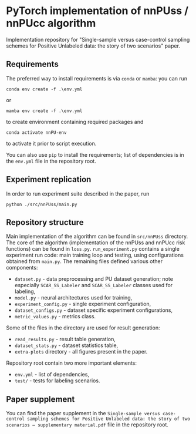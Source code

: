 # PyTorch implementation of nnPUss / nnPUcc algorithm

Implementation repository for "Single-sample versus case-control sampling schemes for Positive Unlabeled data: the story of two scenarios" paper.

## Requirements

The preferred way to install requirements is via `conda` or `mamba`: you can run 
    
    conda env create -f .\env.yml

or 

    mamba env create -f .\env.yml

to create environment containing required packages and

    conda activate nnPU-env

to activate it prior to script execution.

You can also use `pip` to install the requirements; list of dependencies is in the `env.yml` file in the repository root.

## Experiment replication

In order to run experiment suite described in the paper, run 

    python ./src/nnPUss/main.py

## Repository structure

Main implementation of the algorithm can be found in `src/nnPUss` directory. The core of the algorithm (implementation of the nnPUss and nnPUcc risk functions) can be found in `loss.py`. `run_experiment.py` contains a single experiment run code: main training loop and testing, using configurations obtained from `main.py`. The remaining files defined various other components:
- `dataset.py` - data preprocessing and PU dataset generation; note especially `SCAR_SS_Labeler` and `SCAR_SS_Labeler` classes used for labeling,
- `model.py` - neural architectures used for training,
- `experiment_config.py` - single experiment configuration,
- `dataset_configs.py` - dataset specific experiment configurations,
- `metric_values.py` - metrics class.

Some of the files in the directory are used for result generation:
- `read_results.py` - result table generation,
- `dataset_stats.py` - dataset statistics table,
- `extra-plots` directory - all figures present in the paper.

Repository root contain two more important elements:
- `env.yml` - list of dependencies,
- `test/` - tests for labeling scenarios.

## Paper supplement

You can find the paper supplement in the `Single-sample versus case-control sampling schemes for Positive Unlabeled data: the story of two scenarios – supplementary material.pdf` file in the repository root.